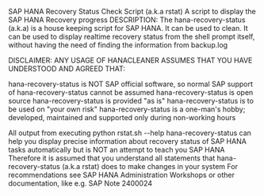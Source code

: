 SAP HANA Recovery Status Check Script (a.k.a rstat)
A script to display the SAP HANA Recovery progress
DESCRIPTION:
The hana-recovery-status (a.k.a) is a house keeping script for SAP HANA. It can be used to clean. It can be used to display realtime recovery status from the shell prompt itself, without having the need of finding the information from backup.log

DISCLAIMER:
ANY USAGE OF HANACLEANER ASSUMES THAT YOU HAVE UNDERSTOOD AND AGREED THAT:

hana-recovery-status  is NOT SAP official software, so normal SAP support of hana-recovery-status cannot be assumed
hana-recovery-status is open source
hana-recovery-status is provided "as is"
hana-recovery-status is to be used on "your own risk"
hana-recovery-status is a one-man's hobby; developed, maintained and supported only during non-working hours

All output from executing python rstat.sh --help
hana-recovery-status can help you display precise information about recovery status of SAP HANA tasks automatically but is NOT an attempt to teach you SAP HANA
Therefore it is assumed that you understand all statements that hana-recovery-status (a.k.a rstat) does to make changes in your system
For recommendations see SAP HANA Administration Workshops or other documentation, like e.g. SAP Note 2400024
